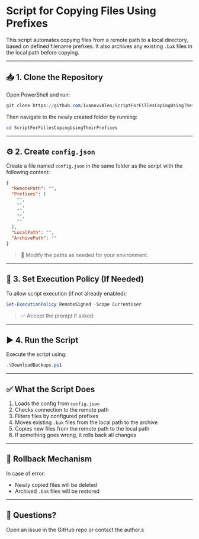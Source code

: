 # Script for Copying Files Using Prefixes

This script automates copying files from a remote path to a local directory, based on defined filename prefixes. It also archives any existing `.bak` files in the local path before copying.

---

## 📥 1. Clone the Repository

Open PowerShell and run:

```powershell
git clone https://github.com/IvanovvAlex/ScriptForFillesCopingUsingTheirPrefixes.git
```

Then navigate to the newly created folder by running:

```powershell
cd ScriptForFillesCopingUsingTheirPrefixes
```

---

## ⚙️ 2. Create `config.json`

Create a file named `config.json` in the same folder as the script with the following content:

```json
{
  "RemotePath": "",
  "Prefixes": [
    "",
    "",
    "",
    "",
    ""
  ],
  "LocalPath": "",
  "ArchivePath": ""
}
```

> 🔁 Modify the paths as needed for your environment.

---

## 🔐 3. Set Execution Policy (If Needed)

To allow script execution (if not already enabled):

```powershell
Set-ExecutionPolicy RemoteSigned -Scope CurrentUser
```

> ✅ Accept the prompt if asked.

---

## ▶️ 4. Run the Script

Execute the script using:

```powershell
.\DownloadBackups.ps1
```

---

## ✅ What the Script Does

1. Loads the config from `config.json`
2. Checks connection to the remote path
3. Filters files by configured prefixes
4. Moves existing `.bak` files from the local path to the archive
5. Copies new files from the remote path to the local path
6. If something goes wrong, it rolls back all changes

---

## 🔁 Rollback Mechanism

In case of error:
- Newly copied files will be deleted
- Archived `.bak` files will be restored

---

## 💬 Questions?

Open an issue in the GitHub repo or contact the author.s